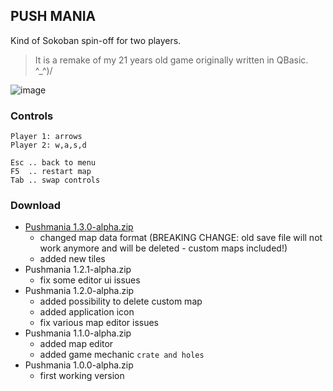 ## PUSH MANIA

Kind of Sokoban spin-off for two players.

> It is a remake of my 21 years old game originally written in QBasic. ^_^)/

![image](https://user-images.githubusercontent.com/47626763/230110455-bcb3e535-6b58-49c1-9509-0a28ab077c15.png)

### Controls

```text
Player 1: arrows
Player 2: w,a,s,d

Esc .. back to menu
F5  .. restart map
Tab .. swap controls
```

### Download

* [Pushmania 1.3.0-alpha.zip](https://github.com/arguit/games/raw/master/releases/Pushmania%201.3.0-alpha.zip)
  * changed map data format (BREAKING CHANGE: old save file will not work anymore and will be deleted - custom maps included!)
  * added new tiles
* Pushmania 1.2.1-alpha.zip
  * fix some editor ui issues
* Pushmania 1.2.0-alpha.zip
  * added possibility to delete custom map
  * added application icon
  * fix various map editor issues
* Pushmania 1.1.0-alpha.zip
  * added map editor
  * added game mechanic `crate and holes`
* Pushmania 1.0.0-alpha.zip
  * first working version
